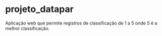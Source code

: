 # projeto_datapar
Aplicação web que permite registros de classificação de 1 a 5 onde 5 é a melhor classificação.
